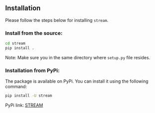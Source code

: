 ## Installation

Please follow the steps below for installing `stream`.

### Install from the source:

```bash
cd stream
pip install .
```

Note: Make sure you in the same directory where `setup.py` file resides.

### Installation from PyPi:
The package is available on PyPi. You can install it using the following command:

```bash
pip install -U stream
```

PyPi link: [STREAM](https://pypi.org/project/stream/)
